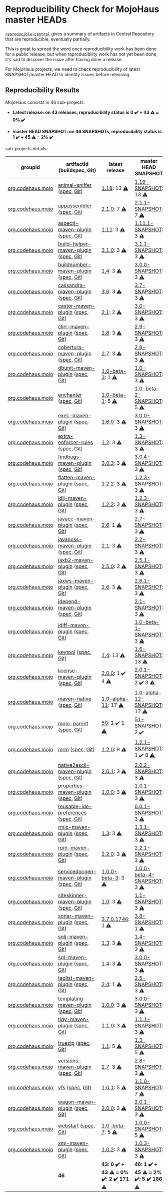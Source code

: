 Reproducibility Check for MojoHaus master HEADs
===================================================

[```reproducible-central```](https://github.com/jvm-repo-rebuild/reproducible-central) gives a summary of artifacts in Central Repository that are reproducible, eventually partially.

This is great to spread the word once reproducibility work has been done for a public release, but
when reproducibility work has not yet been done, it's sad to discover the issue after having done
a release.

For MojoHaus projects, we need to check reproducibility of latest SNAPSHOT/master HEAD to identify issues before releasing.

## Reproducibility Results

<!-- BEGIN GENERATED CONTENT -->
MojoHaus consists in 46 sub-projects:

- **Latest release: on 43 releases, reproducibility status is 0 :heavy_check_mark: + 43 :warning:
   = 0% :heavy_check_mark:**

- **master HEAD SNAPSHOT: on 46 SNAPSHOTs, reproducibility status is 1 :heavy_check_mark: + 45 :warning:
   = 2% :heavy_check_mark:**

sub-projects details:
   
| groupId | artifactId (buildspec, Git)  | latest release | master HEAD SNAPSHOT |
| ------- | ------------------------------ | ----------------- | ----------------- |
| [org.codehaus.mojo](https://repo.maven.apache.org/maven2/org/codehaus/mojo) | [animal-sniffer](https://repo.maven.apache.org/maven2/org/codehaus/mojo/animal-sniffer) ([spec](https://github.com/mojohaus/reproducible-mojohaus/tree/master/mojo/animal-sniffer.buildspec), [Git](https://github.com/mojohaus/animal-sniffer.git)) | [1.18](https://github.com/mojohaus/reproducible-mojohaus/tree/master/mojo/animal-sniffer-ant-tasks-1.18.buildinfo):  13 [:warning:](https://github.com/mojohaus/reproducible-mojohaus/tree/master/mojo/animal-sniffer-ant-tasks-1.18.buildinfo.compare) | [1.19-SNAPSHOT](https://github.com/mojohaus/reproducible-mojohaus/tree/master/mojo/animal-sniffer-ant-tasks-1.19-SNAPSHOT.buildinfo):  13 [:warning:](https://github.com/mojohaus/reproducible-mojohaus/tree/master/mojo/animal-sniffer-ant-tasks-1.19-SNAPSHOT.buildinfo.compare) |
| [org.codehaus.mojo](https://repo.maven.apache.org/maven2/org/codehaus/mojo) | [appassembler](https://repo.maven.apache.org/maven2/org/codehaus/mojo/appassembler) ([spec](https://github.com/mojohaus/reproducible-mojohaus/tree/master/mojo/appassembler.buildspec), [Git](https://github.com/mojohaus/appassembler.git)) | [2.1.0](https://github.com/mojohaus/reproducible-mojohaus/tree/master/mojo/appassembler-maven-plugin-2.1.0.buildinfo):  7 [:warning:](https://github.com/mojohaus/reproducible-mojohaus/tree/master/mojo/appassembler-maven-plugin-2.1.0.buildinfo.compare) | [2.1.1-SNAPSHOT](https://github.com/mojohaus/reproducible-mojohaus/tree/master/mojo/appassembler-maven-plugin-2.1.1-SNAPSHOT.buildinfo):  7 [:warning:](https://github.com/mojohaus/reproducible-mojohaus/tree/master/mojo/appassembler-maven-plugin-2.1.1-SNAPSHOT.buildinfo.compare) |
| [org.codehaus.mojo](https://repo.maven.apache.org/maven2/org/codehaus/mojo) | [aspectj-maven-plugin](https://repo.maven.apache.org/maven2/org/codehaus/mojo/aspectj-maven-plugin) ([spec](https://github.com/mojohaus/reproducible-mojohaus/tree/master/mojo/aspectj-maven-plugin.buildspec), [Git](https://github.com/mojohaus/aspectj-maven-plugin.git)) | [1.11](https://github.com/mojohaus/reproducible-mojohaus/tree/master/mojo/aspectj-maven-plugin-1.11.buildinfo):  3 [:warning:](https://github.com/mojohaus/reproducible-mojohaus/tree/master/mojo/aspectj-maven-plugin-1.11.buildinfo.compare) | [1.11.1-SNAPSHOT](https://github.com/mojohaus/reproducible-mojohaus/tree/master/mojo/aspectj-maven-plugin-1.11.1-SNAPSHOT.buildinfo):  3 [:warning:](https://github.com/mojohaus/reproducible-mojohaus/tree/master/mojo/aspectj-maven-plugin-1.11.1-SNAPSHOT.buildinfo.compare) |
| [org.codehaus.mojo](https://repo.maven.apache.org/maven2/org/codehaus/mojo) | [build-helper-maven-plugin](https://repo.maven.apache.org/maven2/org/codehaus/mojo/build-helper-maven-plugin) ([spec](https://github.com/mojohaus/reproducible-mojohaus/tree/master/mojo/build-helper-maven-plugin.buildspec), [Git](https://github.com/mojohaus/build-helper-maven-plugin.git)) | [3.1.0](https://github.com/mojohaus/reproducible-mojohaus/tree/master/mojo/build-helper-maven-plugin-3.1.0.buildinfo):  3 [:warning:](https://github.com/mojohaus/reproducible-mojohaus/tree/master/mojo/build-helper-maven-plugin-3.1.0.buildinfo.compare) | [3.1.1-SNAPSHOT](https://github.com/mojohaus/reproducible-mojohaus/tree/master/mojo/build-helper-maven-plugin-3.1.1-SNAPSHOT.buildinfo):  3 [:warning:](https://github.com/mojohaus/reproducible-mojohaus/tree/master/mojo/build-helper-maven-plugin-3.1.1-SNAPSHOT.buildinfo.compare) |
| [org.codehaus.mojo](https://repo.maven.apache.org/maven2/org/codehaus/mojo) | [buildnumber-maven-plugin](https://repo.maven.apache.org/maven2/org/codehaus/mojo/buildnumber-maven-plugin) ([spec](https://github.com/mojohaus/reproducible-mojohaus/tree/master/mojo/buildnumber-maven-plugin.buildspec), [Git](https://github.com/mojohaus/buildnumber-maven-plugin.git)) | [1.4](https://github.com/mojohaus/reproducible-mojohaus/tree/master/mojo/buildnumber-maven-plugin-1.4.buildinfo):  3 [:warning:](https://github.com/mojohaus/reproducible-mojohaus/tree/master/mojo/buildnumber-maven-plugin-1.4.buildinfo.compare) | [3.0.0-SNAPSHOT](https://github.com/mojohaus/reproducible-mojohaus/tree/master/mojo/buildnumber-maven-plugin-3.0.0-SNAPSHOT.buildinfo):  3 [:warning:](https://github.com/mojohaus/reproducible-mojohaus/tree/master/mojo/buildnumber-maven-plugin-3.0.0-SNAPSHOT.buildinfo.compare) |
| [org.codehaus.mojo](https://repo.maven.apache.org/maven2/org/codehaus/mojo) | [cassandra-maven-plugin](https://repo.maven.apache.org/maven2/org/codehaus/mojo/cassandra-maven-plugin) ([spec](https://github.com/mojohaus/reproducible-mojohaus/tree/master/mojo/cassandra-maven-plugin.buildspec), [Git](https://github.com/mojohaus/cassandra-maven-plugin.git)) | [3.6](https://github.com/mojohaus/reproducible-mojohaus/tree/master/mojo/cassandra-maven-plugin-3.6.buildinfo):  3 [:warning:](https://github.com/mojohaus/reproducible-mojohaus/tree/master/mojo/cassandra-maven-plugin-3.6.buildinfo.compare) | [3.7-SNAPSHOT](https://github.com/mojohaus/reproducible-mojohaus/tree/master/mojo/cassandra-maven-plugin-3.7-SNAPSHOT.buildinfo):  3 [:warning:](https://github.com/mojohaus/reproducible-mojohaus/tree/master/mojo/cassandra-maven-plugin-3.7-SNAPSHOT.buildinfo.compare) |
| [org.codehaus.mojo](https://repo.maven.apache.org/maven2/org/codehaus/mojo) | [castor-maven-plugin](https://repo.maven.apache.org/maven2/org/codehaus/mojo/castor-maven-plugin) ([spec](https://github.com/mojohaus/reproducible-mojohaus/tree/master/mojo/castor-maven-plugin.buildspec), [Git](https://github.com/mojohaus/castor-maven-plugin.git)) | [2.1](https://github.com/mojohaus/reproducible-mojohaus/tree/master/mojo/castor-maven-plugin-2.1.buildinfo):  2 [:warning:](https://github.com/mojohaus/reproducible-mojohaus/tree/master/mojo/castor-maven-plugin-2.1.buildinfo.compare) | [3.0-SNAPSHOT](https://github.com/mojohaus/reproducible-mojohaus/tree/master/mojo/castor-maven-plugin-3.0-SNAPSHOT.buildinfo):  3 [:warning:](https://github.com/mojohaus/reproducible-mojohaus/tree/master/mojo/castor-maven-plugin-3.0-SNAPSHOT.buildinfo.compare) |
| [org.codehaus.mojo](https://repo.maven.apache.org/maven2/org/codehaus/mojo) | [clirr-maven-plugin](https://repo.maven.apache.org/maven2/org/codehaus/mojo/clirr-maven-plugin) ([spec](https://github.com/mojohaus/reproducible-mojohaus/tree/master/mojo/clirr-maven-plugin.buildspec), [Git](https://github.com/mojohaus/clirr-maven-plugin.git)) | [2.8](https://github.com/mojohaus/reproducible-mojohaus/tree/master/mojo/clirr-maven-plugin-2.8.buildinfo):  3 [:warning:](https://github.com/mojohaus/reproducible-mojohaus/tree/master/mojo/clirr-maven-plugin-2.8.buildinfo.compare) | [2.9-SNAPSHOT](https://github.com/mojohaus/reproducible-mojohaus/tree/master/mojo/clirr-maven-plugin-2.9-SNAPSHOT.buildinfo):  3 [:warning:](https://github.com/mojohaus/reproducible-mojohaus/tree/master/mojo/clirr-maven-plugin-2.9-SNAPSHOT.buildinfo.compare) |
| [org.codehaus.mojo](https://repo.maven.apache.org/maven2/org/codehaus/mojo) | [cobertura-maven-plugin](https://repo.maven.apache.org/maven2/org/codehaus/mojo/cobertura-maven-plugin) ([spec](https://github.com/mojohaus/reproducible-mojohaus/tree/master/mojo/cobertura-maven-plugin.buildspec), [Git](https://github.com/mojohaus/cobertura-maven-plugin.git)) | [2.7](https://github.com/mojohaus/reproducible-mojohaus/tree/master/mojo/cobertura-maven-plugin-2.7.buildinfo):  3 [:warning:](https://github.com/mojohaus/reproducible-mojohaus/tree/master/mojo/cobertura-maven-plugin-2.7.buildinfo.compare) | [2.8-SNAPSHOT](https://github.com/mojohaus/reproducible-mojohaus/tree/master/mojo/cobertura-maven-plugin-2.8-SNAPSHOT.buildinfo):  3 [:warning:](https://github.com/mojohaus/reproducible-mojohaus/tree/master/mojo/cobertura-maven-plugin-2.8-SNAPSHOT.buildinfo.compare) |
| [org.codehaus.mojo](https://repo.maven.apache.org/maven2/org/codehaus/mojo) | [dbunit-maven-plugin](https://repo.maven.apache.org/maven2/org/codehaus/mojo/dbunit-maven-plugin) ([spec](https://github.com/mojohaus/reproducible-mojohaus/tree/master/mojo/dbunit-maven-plugin.buildspec), [Git](https://github.com/mojohaus/dbunit-maven-plugin.git)) | [1.0-beta-3](https://github.com/mojohaus/reproducible-mojohaus/tree/master/mojo/dbunit-maven-plugin-1.0-beta-3.buildinfo):  1 [:warning:](https://github.com/mojohaus/reproducible-mojohaus/tree/master/mojo/dbunit-maven-plugin-1.0-beta-3.buildinfo.compare) | [1.0-SNAPSHOT](https://github.com/mojohaus/reproducible-mojohaus/tree/master/mojo/dbunit-maven-plugin-1.0-SNAPSHOT.buildinfo):  3 [:warning:](https://github.com/mojohaus/reproducible-mojohaus/tree/master/mojo/dbunit-maven-plugin-1.0-SNAPSHOT.buildinfo.compare) |
| [org.codehaus.mojo](https://repo.maven.apache.org/maven2/org/codehaus/mojo) | [enchanter](https://repo.maven.apache.org/maven2/org/codehaus/mojo/enchanter) ([spec](https://github.com/mojohaus/reproducible-mojohaus/tree/master/mojo/enchanter.buildspec), [Git](https://github.com/mojohaus/enchanter.git)) | [1.0-beta-1](https://github.com/mojohaus/reproducible-mojohaus/tree/master/mojo/enchanter-maven-plugin-1.0-beta-1.buildinfo):  5 [:warning:](https://github.com/mojohaus/reproducible-mojohaus/tree/master/mojo/enchanter-maven-plugin-1.0-beta-1.buildinfo.compare) | [1.0-beta-2-SNAPSHOT](https://github.com/mojohaus/reproducible-mojohaus/tree/master/mojo/enchanter-maven-plugin-1.0-beta-2-SNAPSHOT.buildinfo):  5 [:warning:](https://github.com/mojohaus/reproducible-mojohaus/tree/master/mojo/enchanter-maven-plugin-1.0-beta-2-SNAPSHOT.buildinfo.compare) |
| [org.codehaus.mojo](https://repo.maven.apache.org/maven2/org/codehaus/mojo) | [exec-maven-plugin](https://repo.maven.apache.org/maven2/org/codehaus/mojo/exec-maven-plugin) ([spec](https://github.com/mojohaus/reproducible-mojohaus/tree/master/mojo/exec-maven-plugin.buildspec), [Git](https://github.com/mojohaus/exec-maven-plugin.git)) | [1.6.0](https://github.com/mojohaus/reproducible-mojohaus/tree/master/mojo/exec-maven-plugin-1.6.0.buildinfo):  3 [:warning:](https://github.com/mojohaus/reproducible-mojohaus/tree/master/mojo/exec-maven-plugin-1.6.0.buildinfo.compare) | [3.0.0-SNAPSHOT](https://github.com/mojohaus/reproducible-mojohaus/tree/master/mojo/exec-maven-plugin-3.0.0-SNAPSHOT.buildinfo):  3 [:warning:](https://github.com/mojohaus/reproducible-mojohaus/tree/master/mojo/exec-maven-plugin-3.0.0-SNAPSHOT.buildinfo.compare) |
| [org.codehaus.mojo](https://repo.maven.apache.org/maven2/org/codehaus/mojo) | [extra-enforcer-rules](https://repo.maven.apache.org/maven2/org/codehaus/mojo/extra-enforcer-rules) ([spec](https://github.com/mojohaus/reproducible-mojohaus/tree/master/mojo/extra-enforcer-rules.buildspec), [Git](https://github.com/mojohaus/extra-enforcer-rules.git)) | [1.2](https://github.com/mojohaus/reproducible-mojohaus/tree/master/mojo/extra-enforcer-rules-1.2.buildinfo):  3 [:warning:](https://github.com/mojohaus/reproducible-mojohaus/tree/master/mojo/extra-enforcer-rules-1.2.buildinfo.compare) | [1.3-SNAPSHOT](https://github.com/mojohaus/reproducible-mojohaus/tree/master/mojo/extra-enforcer-rules-1.3-SNAPSHOT.buildinfo):  3 [:warning:](https://github.com/mojohaus/reproducible-mojohaus/tree/master/mojo/extra-enforcer-rules-1.3-SNAPSHOT.buildinfo.compare) |
| [org.codehaus.mojo](https://repo.maven.apache.org/maven2/org/codehaus/mojo) | [findbugs-maven-plugin](https://repo.maven.apache.org/maven2/org/codehaus/mojo/findbugs-maven-plugin) ([spec](https://github.com/mojohaus/reproducible-mojohaus/tree/master/mojo/findbugs-maven-plugin.buildspec), [Git](https://github.com/mojohaus/findbugs-maven-plugin.git)) | [3.0.3](https://github.com/mojohaus/reproducible-mojohaus/tree/master/mojo/findbugs-maven-plugin-3.0.3.buildinfo):  3 [:warning:](https://github.com/mojohaus/reproducible-mojohaus/tree/master/mojo/findbugs-maven-plugin-3.0.3.buildinfo.compare) | [3.0.4-SNAPSHOT](https://github.com/mojohaus/reproducible-mojohaus/tree/master/mojo/findbugs-maven-plugin-3.0.4-SNAPSHOT.buildinfo):  3 [:warning:](https://github.com/mojohaus/reproducible-mojohaus/tree/master/mojo/findbugs-maven-plugin-3.0.4-SNAPSHOT.buildinfo.compare) |
| [org.codehaus.mojo](https://repo.maven.apache.org/maven2/org/codehaus/mojo) | [flatten-maven-plugin](https://repo.maven.apache.org/maven2/org/codehaus/mojo/flatten-maven-plugin) ([spec](https://github.com/mojohaus/reproducible-mojohaus/tree/master/mojo/flatten-maven-plugin.buildspec), [Git](https://github.com/mojohaus/flatten-maven-plugin.git)) | [1.2.2](https://github.com/mojohaus/reproducible-mojohaus/tree/master/mojo/flatten-maven-plugin-1.2.2.buildinfo):  3 [:warning:](https://github.com/mojohaus/reproducible-mojohaus/tree/master/mojo/flatten-maven-plugin-1.2.2.buildinfo.compare) | [1.2.3-SNAPSHOT](https://github.com/mojohaus/reproducible-mojohaus/tree/master/mojo/flatten-maven-plugin-1.2.3-SNAPSHOT.buildinfo):  3 [:warning:](https://github.com/mojohaus/reproducible-mojohaus/tree/master/mojo/flatten-maven-plugin-1.2.3-SNAPSHOT.buildinfo.compare) |
| [org.codehaus.mojo](https://repo.maven.apache.org/maven2/org/codehaus/mojo) | [idlj-maven-plugin](https://repo.maven.apache.org/maven2/org/codehaus/mojo/idlj-maven-plugin) ([spec](https://github.com/mojohaus/reproducible-mojohaus/tree/master/mojo/idlj-maven-plugin.buildspec), [Git](https://github.com/mojohaus/idlj-maven-plugin.git)) | [1.2.2](https://github.com/mojohaus/reproducible-mojohaus/tree/master/mojo/idlj-maven-plugin-1.2.2.buildinfo):  3 [:warning:](https://github.com/mojohaus/reproducible-mojohaus/tree/master/mojo/idlj-maven-plugin-1.2.2.buildinfo.compare) | [1.2.3-SNAPSHOT](https://github.com/mojohaus/reproducible-mojohaus/tree/master/mojo/idlj-maven-plugin-1.2.3-SNAPSHOT.buildinfo):  3 [:warning:](https://github.com/mojohaus/reproducible-mojohaus/tree/master/mojo/idlj-maven-plugin-1.2.3-SNAPSHOT.buildinfo.compare) |
| [org.codehaus.mojo](https://repo.maven.apache.org/maven2/org/codehaus/mojo) | [javacc-maven-plugin](https://repo.maven.apache.org/maven2/org/codehaus/mojo/javacc-maven-plugin) ([spec](https://github.com/mojohaus/reproducible-mojohaus/tree/master/mojo/javacc-maven-plugin.buildspec), [Git](https://github.com/mojohaus/javacc-maven-plugin.git)) | [2.6](https://github.com/mojohaus/reproducible-mojohaus/tree/master/mojo/javacc-maven-plugin-2.6.buildinfo):  1 [:warning:](https://github.com/mojohaus/reproducible-mojohaus/tree/master/mojo/javacc-maven-plugin-2.6.buildinfo.compare) | [2.7-SNAPSHOT](https://github.com/mojohaus/reproducible-mojohaus/tree/master/mojo/javacc-maven-plugin-2.7-SNAPSHOT.buildinfo):  3 [:warning:](https://github.com/mojohaus/reproducible-mojohaus/tree/master/mojo/javacc-maven-plugin-2.7-SNAPSHOT.buildinfo.compare) |
| [org.codehaus.mojo](https://repo.maven.apache.org/maven2/org/codehaus/mojo) | [javancss-maven-plugin](https://repo.maven.apache.org/maven2/org/codehaus/mojo/javancss-maven-plugin) ([spec](https://github.com/mojohaus/reproducible-mojohaus/tree/master/mojo/javancss-maven-plugin.buildspec), [Git](https://github.com/mojohaus/javancss-maven-plugin.git)) | [2.1](https://github.com/mojohaus/reproducible-mojohaus/tree/master/mojo/javancss-maven-plugin-2.1.buildinfo):  3 [:warning:](https://github.com/mojohaus/reproducible-mojohaus/tree/master/mojo/javancss-maven-plugin-2.1.buildinfo.compare) | [2.2-SNAPSHOT](https://github.com/mojohaus/reproducible-mojohaus/tree/master/mojo/javancss-maven-plugin-2.2-SNAPSHOT.buildinfo):  3 [:warning:](https://github.com/mojohaus/reproducible-mojohaus/tree/master/mojo/javancss-maven-plugin-2.2-SNAPSHOT.buildinfo.compare) |
| [org.codehaus.mojo](https://repo.maven.apache.org/maven2/org/codehaus/mojo) | [jaxb2-maven-plugin](https://repo.maven.apache.org/maven2/org/codehaus/mojo/jaxb2-maven-plugin) ([spec](https://github.com/mojohaus/reproducible-mojohaus/tree/master/mojo/jaxb2-maven-plugin.buildspec), [Git](https://github.com/mojohaus/jaxb2-maven-plugin.git)) | [2.5.0](https://github.com/mojohaus/reproducible-mojohaus/tree/master/mojo/jaxb2-maven-plugin-2.5.0.buildinfo):  3 [:warning:](https://github.com/mojohaus/reproducible-mojohaus/tree/master/mojo/jaxb2-maven-plugin-2.5.0.buildinfo.compare) | [2.5.1-SNAPSHOT](https://github.com/mojohaus/reproducible-mojohaus/tree/master/mojo/jaxb2-maven-plugin-2.5.1-SNAPSHOT.buildinfo):  3 [:warning:](https://github.com/mojohaus/reproducible-mojohaus/tree/master/mojo/jaxb2-maven-plugin-2.5.1-SNAPSHOT.buildinfo.compare) |
| [org.codehaus.mojo](https://repo.maven.apache.org/maven2/org/codehaus/mojo) | [jaxws-maven-plugin](https://repo.maven.apache.org/maven2/org/codehaus/mojo/jaxws-maven-plugin) ([spec](https://github.com/mojohaus/reproducible-mojohaus/tree/master/mojo/jaxws-maven-plugin.buildspec), [Git](https://github.com/mojohaus/jaxws-maven-plugin.git)) | [2.6](https://github.com/mojohaus/reproducible-mojohaus/tree/master/mojo/jaxws-maven-plugin-2.6.buildinfo):  3 [:warning:](https://github.com/mojohaus/reproducible-mojohaus/tree/master/mojo/jaxws-maven-plugin-2.6.buildinfo.compare) | [2.6.1-SNAPSHOT](https://github.com/mojohaus/reproducible-mojohaus/tree/master/mojo/jaxws-maven-plugin-2.6.1-SNAPSHOT.buildinfo):  3 [:warning:](https://github.com/mojohaus/reproducible-mojohaus/tree/master/mojo/jaxws-maven-plugin-2.6.1-SNAPSHOT.buildinfo.compare) |
| [org.codehaus.mojo](https://repo.maven.apache.org/maven2/org/codehaus/mojo) | [jdepend-maven-plugin](https://repo.maven.apache.org/maven2/org/codehaus/mojo/jdepend-maven-plugin) ([spec](https://github.com/mojohaus/reproducible-mojohaus/tree/master/mojo/jdepend-maven-plugin.buildspec), [Git](https://github.com/mojohaus/jdepend-maven-plugin.git)) | | [2.1-SNAPSHOT](https://github.com/mojohaus/reproducible-mojohaus/tree/master/mojo/jdepend-maven-plugin-2.1-SNAPSHOT.buildinfo):  3 [:warning:](https://github.com/mojohaus/reproducible-mojohaus/tree/master/mojo/jdepend-maven-plugin-2.1-SNAPSHOT.buildinfo.compare) |
| [org.codehaus.mojo](https://repo.maven.apache.org/maven2/org/codehaus/mojo) | [jdiff-maven-plugin](https://repo.maven.apache.org/maven2/org/codehaus/mojo/jdiff-maven-plugin) ([spec](https://github.com/mojohaus/reproducible-mojohaus/tree/master/mojo/jdiff-maven-plugin.buildspec), [Git](https://github.com/mojohaus/jdiff-maven-plugin.git)) | | [1.0-beta-1-SNAPSHOT](https://github.com/mojohaus/reproducible-mojohaus/tree/master/mojo/jdiff-maven-plugin-1.0-beta-1-SNAPSHOT.buildinfo):  3 [:warning:](https://github.com/mojohaus/reproducible-mojohaus/tree/master/mojo/jdiff-maven-plugin-1.0-beta-1-SNAPSHOT.buildinfo.compare) |
| [org.codehaus.mojo](https://repo.maven.apache.org/maven2/org/codehaus/mojo) | [keytool](https://repo.maven.apache.org/maven2/org/codehaus/mojo/keytool) ([spec](https://github.com/mojohaus/reproducible-mojohaus/tree/master/mojo/keytool.buildspec), [Git](https://github.com/mojohaus/keytool.git)) | [1.4](https://github.com/mojohaus/reproducible-mojohaus/tree/master/mojo/keytool-maven-plugin-1.4.buildinfo):  13 [:warning:](https://github.com/mojohaus/reproducible-mojohaus/tree/master/mojo/keytool-maven-plugin-1.4.buildinfo.compare) | [1.6-SNAPSHOT](https://github.com/mojohaus/reproducible-mojohaus/tree/master/mojo/keytool-maven-plugin-1.6-SNAPSHOT.buildinfo):  13 [:warning:](https://github.com/mojohaus/reproducible-mojohaus/tree/master/mojo/keytool-maven-plugin-1.6-SNAPSHOT.buildinfo.compare) |
| [org.codehaus.mojo](https://repo.maven.apache.org/maven2/org/codehaus/mojo) | [license-maven-plugin](https://repo.maven.apache.org/maven2/org/codehaus/mojo/license-maven-plugin) ([spec](https://github.com/mojohaus/reproducible-mojohaus/tree/master/mojo/license-maven-plugin.buildspec), [Git](https://github.com/mojohaus/license-maven-plugin.git)) | [2.0.0](https://github.com/mojohaus/reproducible-mojohaus/tree/master/mojo/license-maven-plugin-2.0.0.buildinfo): 1 :heavy_check_mark:  4 [:warning:](https://github.com/mojohaus/reproducible-mojohaus/tree/master/mojo/license-maven-plugin-2.0.0.buildinfo.compare) | [2.0.1-SNAPSHOT](https://github.com/mojohaus/reproducible-mojohaus/tree/master/mojo/license-maven-plugin-2.0.1-SNAPSHOT.buildinfo): 2 :heavy_check_mark:  3 [:warning:](https://github.com/mojohaus/reproducible-mojohaus/tree/master/mojo/license-maven-plugin-2.0.1-SNAPSHOT.buildinfo.compare) |
| [org.codehaus.mojo](https://repo.maven.apache.org/maven2/org/codehaus/mojo) | [maven-native](https://repo.maven.apache.org/maven2/org/codehaus/mojo/maven-native) ([spec](https://github.com/mojohaus/reproducible-mojohaus/tree/master/mojo/maven-native.buildspec), [Git](https://github.com/mojohaus/maven-native.git)) | [1.0-alpha-11](https://github.com/mojohaus/reproducible-mojohaus/tree/master/mojo/native-maven-plugin-1.0-alpha-11.buildinfo):  17 [:warning:](https://github.com/mojohaus/reproducible-mojohaus/tree/master/mojo/native-maven-plugin-1.0-alpha-11.buildinfo.compare) | [1.0-alpha-12-SNAPSHOT](https://github.com/mojohaus/reproducible-mojohaus/tree/master/mojo/native-maven-plugin-1.0-alpha-12-SNAPSHOT.buildinfo):  17 [:warning:](https://github.com/mojohaus/reproducible-mojohaus/tree/master/mojo/native-maven-plugin-1.0-alpha-12-SNAPSHOT.buildinfo.compare) |
| [org.codehaus.mojo](https://repo.maven.apache.org/maven2/org/codehaus/mojo) | [mojo-parent](https://repo.maven.apache.org/maven2/org/codehaus/mojo/mojo-parent) ([spec](https://github.com/mojohaus/reproducible-mojohaus/tree/master/mojo/mojo-parent.buildspec), [Git](https://github.com/mojohaus/mojo-parent.git)) | [50](https://github.com/mojohaus/reproducible-mojohaus/tree/master/mojo/mojo-parent-50.buildinfo): 1 :heavy_check_mark:  1 [:warning:](https://github.com/mojohaus/reproducible-mojohaus/tree/master/mojo/mojo-parent-50.buildinfo.compare) | [51-SNAPSHOT](https://github.com/mojohaus/reproducible-mojohaus/tree/master/mojo/mojo-parent-51-SNAPSHOT.buildinfo): 2 :heavy_check_mark: |
| [org.codehaus.mojo](https://repo.maven.apache.org/maven2/org/codehaus/mojo) | [mrm](https://repo.maven.apache.org/maven2/org/codehaus/mojo/mrm) ([spec](https://github.com/mojohaus/reproducible-mojohaus/tree/master/mojo/mrm.buildspec), [Git](https://github.com/mojohaus/mrm.git)) | [1.2.0](https://github.com/mojohaus/reproducible-mojohaus/tree/master/mojo/mrm-maven-plugin-1.2.0.buildinfo):  9 [:warning:](https://github.com/mojohaus/reproducible-mojohaus/tree/master/mojo/mrm-maven-plugin-1.2.0.buildinfo.compare) | [1.2.1-SNAPSHOT](https://github.com/mojohaus/reproducible-mojohaus/tree/master/mojo/mrm-maven-plugin-1.2.1-SNAPSHOT.buildinfo): 1 :heavy_check_mark:  8 [:warning:](https://github.com/mojohaus/reproducible-mojohaus/tree/master/mojo/mrm-maven-plugin-1.2.1-SNAPSHOT.buildinfo.compare) |
| [org.codehaus.mojo](https://repo.maven.apache.org/maven2/org/codehaus/mojo) | [native2ascii-maven-plugin](https://repo.maven.apache.org/maven2/org/codehaus/mojo/native2ascii-maven-plugin) ([spec](https://github.com/mojohaus/reproducible-mojohaus/tree/master/mojo/native2ascii-maven-plugin.buildspec), [Git](https://github.com/mojohaus/native2ascii-maven-plugin.git)) | [2.0.1](https://github.com/mojohaus/reproducible-mojohaus/tree/master/mojo/native2ascii-maven-plugin-2.0.1.buildinfo):  3 [:warning:](https://github.com/mojohaus/reproducible-mojohaus/tree/master/mojo/native2ascii-maven-plugin-2.0.1.buildinfo.compare) | [2.0.2-SNAPSHOT](https://github.com/mojohaus/reproducible-mojohaus/tree/master/mojo/native2ascii-maven-plugin-2.0.2-SNAPSHOT.buildinfo):  3 [:warning:](https://github.com/mojohaus/reproducible-mojohaus/tree/master/mojo/native2ascii-maven-plugin-2.0.2-SNAPSHOT.buildinfo.compare) |
| [org.codehaus.mojo](https://repo.maven.apache.org/maven2/org/codehaus/mojo) | [properties-maven-plugin](https://repo.maven.apache.org/maven2/org/codehaus/mojo/properties-maven-plugin) ([spec](https://github.com/mojohaus/reproducible-mojohaus/tree/master/mojo/properties-maven-plugin.buildspec), [Git](https://github.com/mojohaus/properties-maven-plugin.git)) | [1.0.0](https://github.com/mojohaus/reproducible-mojohaus/tree/master/mojo/properties-maven-plugin-1.0.0.buildinfo):  3 [:warning:](https://github.com/mojohaus/reproducible-mojohaus/tree/master/mojo/properties-maven-plugin-1.0.0.buildinfo.compare) | [1.0.1-SNAPSHOT](https://github.com/mojohaus/reproducible-mojohaus/tree/master/mojo/properties-maven-plugin-1.0.1-SNAPSHOT.buildinfo):  3 [:warning:](https://github.com/mojohaus/reproducible-mojohaus/tree/master/mojo/properties-maven-plugin-1.0.1-SNAPSHOT.buildinfo.compare) |
| [org.codehaus.mojo](https://repo.maven.apache.org/maven2/org/codehaus/mojo) | [reusable-ide-preferences](https://repo.maven.apache.org/maven2/org/codehaus/mojo/reusable-ide-preferences) ([spec](https://github.com/mojohaus/reproducible-mojohaus/tree/master/mojo/reusable-ide-preferences.buildspec), [Git](https://github.com/mojohaus/reusable-ide-preferences.git)) | | [0.0.1-SNAPSHOT](https://github.com/mojohaus/reproducible-mojohaus/tree/master/mojo/reusable-ide-preferences-0.0.1-SNAPSHOT.buildinfo):  3 [:warning:](https://github.com/mojohaus/reproducible-mojohaus/tree/master/mojo/reusable-ide-preferences-0.0.1-SNAPSHOT.buildinfo.compare) |
| [org.codehaus.mojo](https://repo.maven.apache.org/maven2/org/codehaus/mojo) | [rmic-maven-plugin](https://repo.maven.apache.org/maven2/org/codehaus/mojo/rmic-maven-plugin) ([spec](https://github.com/mojohaus/reproducible-mojohaus/tree/master/mojo/rmic-maven-plugin.buildspec), [Git](https://github.com/mojohaus/rmic-maven-plugin.git)) | [1.3](https://github.com/mojohaus/reproducible-mojohaus/tree/master/mojo/rmic-maven-plugin-1.3.buildinfo):  3 [:warning:](https://github.com/mojohaus/reproducible-mojohaus/tree/master/mojo/rmic-maven-plugin-1.3.buildinfo.compare) | [1.3.1-SNAPSHOT](https://github.com/mojohaus/reproducible-mojohaus/tree/master/mojo/rmic-maven-plugin-1.3.1-SNAPSHOT.buildinfo):  3 [:warning:](https://github.com/mojohaus/reproducible-mojohaus/tree/master/mojo/rmic-maven-plugin-1.3.1-SNAPSHOT.buildinfo.compare) |
| [org.codehaus.mojo](https://repo.maven.apache.org/maven2/org/codehaus/mojo) | [rpm-maven-plugin](https://repo.maven.apache.org/maven2/org/codehaus/mojo/rpm-maven-plugin) ([spec](https://github.com/mojohaus/reproducible-mojohaus/tree/master/mojo/rpm-maven-plugin.buildspec), [Git](https://github.com/mojohaus/rpm-maven-plugin.git)) | [2.2.0](https://github.com/mojohaus/reproducible-mojohaus/tree/master/mojo/rpm-maven-plugin-2.2.0.buildinfo):  3 [:warning:](https://github.com/mojohaus/reproducible-mojohaus/tree/master/mojo/rpm-maven-plugin-2.2.0.buildinfo.compare) | [2.2.1-SNAPSHOT](https://github.com/mojohaus/reproducible-mojohaus/tree/master/mojo/rpm-maven-plugin-2.2.1-SNAPSHOT.buildinfo):  3 [:warning:](https://github.com/mojohaus/reproducible-mojohaus/tree/master/mojo/rpm-maven-plugin-2.2.1-SNAPSHOT.buildinfo.compare) |
| [org.codehaus.mojo](https://repo.maven.apache.org/maven2/org/codehaus/mojo) | [servicedocgen-maven-plugin](https://repo.maven.apache.org/maven2/org/codehaus/mojo/servicedocgen-maven-plugin) ([spec](https://github.com/mojohaus/reproducible-mojohaus/tree/master/mojo/servicedocgen-maven-plugin.buildspec), [Git](https://github.com/mojohaus/servicedocgen-maven-plugin.git)) | [1.0.0-beta-3](https://github.com/mojohaus/reproducible-mojohaus/tree/master/mojo/servicedocgen-maven-plugin-1.0.0-beta-3.buildinfo):  3 [:warning:](https://github.com/mojohaus/reproducible-mojohaus/tree/master/mojo/servicedocgen-maven-plugin-1.0.0-beta-3.buildinfo.compare) | [1.0.0-beta-4-SNAPSHOT](https://github.com/mojohaus/reproducible-mojohaus/tree/master/mojo/servicedocgen-maven-plugin-1.0.0-beta-4-SNAPSHOT.buildinfo):  3 [:warning:](https://github.com/mojohaus/reproducible-mojohaus/tree/master/mojo/servicedocgen-maven-plugin-1.0.0-beta-4-SNAPSHOT.buildinfo.compare) |
| [org.codehaus.mojo](https://repo.maven.apache.org/maven2/org/codehaus/mojo) | [siteskinner-maven-plugin](https://repo.maven.apache.org/maven2/org/codehaus/mojo/siteskinner-maven-plugin) ([spec](https://github.com/mojohaus/reproducible-mojohaus/tree/master/mojo/siteskinner-maven-plugin.buildspec), [Git](https://github.com/mojohaus/siteskinner-maven-plugin.git)) | [1.0](https://github.com/mojohaus/reproducible-mojohaus/tree/master/mojo/siteskinner-maven-plugin-1.0.buildinfo):  3 [:warning:](https://github.com/mojohaus/reproducible-mojohaus/tree/master/mojo/siteskinner-maven-plugin-1.0.buildinfo.compare) | [1.1-SNAPSHOT](https://github.com/mojohaus/reproducible-mojohaus/tree/master/mojo/siteskinner-maven-plugin-1.1-SNAPSHOT.buildinfo):  3 [:warning:](https://github.com/mojohaus/reproducible-mojohaus/tree/master/mojo/siteskinner-maven-plugin-1.1-SNAPSHOT.buildinfo.compare) |
| [org.codehaus.mojo](https://repo.maven.apache.org/maven2/org/codehaus/mojo) | [sonar-maven-plugin](https://repo.maven.apache.org/maven2/org/codehaus/mojo/sonar-maven-plugin) ([spec](https://github.com/mojohaus/reproducible-mojohaus/tree/master/mojo/sonar-maven-plugin.buildspec), [Git](https://github.com/mojohaus/sonar-maven-plugin.git)) | [3.7.0.1746](https://github.com/mojohaus/reproducible-mojohaus/tree/master/mojo/sonar-maven-plugin-3.7.0.1746.buildinfo):  1 [:warning:](https://github.com/mojohaus/reproducible-mojohaus/tree/master/mojo/sonar-maven-plugin-3.7.0.1746.buildinfo.compare) | [3.8-SNAPSHOT](https://github.com/mojohaus/reproducible-mojohaus/tree/master/mojo/sonar-maven-plugin-3.8-SNAPSHOT.buildinfo):  1 [:warning:](https://github.com/mojohaus/reproducible-mojohaus/tree/master/mojo/sonar-maven-plugin-3.8-SNAPSHOT.buildinfo.compare) |
| [org.codehaus.mojo](https://repo.maven.apache.org/maven2/org/codehaus/mojo) | [sqlj-maven-plugin](https://repo.maven.apache.org/maven2/org/codehaus/mojo/sqlj-maven-plugin) ([spec](https://github.com/mojohaus/reproducible-mojohaus/tree/master/mojo/sqlj-maven-plugin.buildspec), [Git](https://github.com/mojohaus/sqlj-maven-plugin.git)) | [1.3](https://github.com/mojohaus/reproducible-mojohaus/tree/master/mojo/sqlj-maven-plugin-1.3.buildinfo):  3 [:warning:](https://github.com/mojohaus/reproducible-mojohaus/tree/master/mojo/sqlj-maven-plugin-1.3.buildinfo.compare) | [1.4-SNAPSHOT](https://github.com/mojohaus/reproducible-mojohaus/tree/master/mojo/sqlj-maven-plugin-1.4-SNAPSHOT.buildinfo):  3 [:warning:](https://github.com/mojohaus/reproducible-mojohaus/tree/master/mojo/sqlj-maven-plugin-1.4-SNAPSHOT.buildinfo.compare) |
| [org.codehaus.mojo](https://repo.maven.apache.org/maven2/org/codehaus/mojo) | [sql-maven-plugin](https://repo.maven.apache.org/maven2/org/codehaus/mojo/sql-maven-plugin) ([spec](https://github.com/mojohaus/reproducible-mojohaus/tree/master/mojo/sql-maven-plugin.buildspec), [Git](https://github.com/mojohaus/sql-maven-plugin.git)) | [1.4](https://github.com/mojohaus/reproducible-mojohaus/tree/master/mojo/sql-maven-plugin-1.4.buildinfo):  3 [:warning:](https://github.com/mojohaus/reproducible-mojohaus/tree/master/mojo/sql-maven-plugin-1.4.buildinfo.compare) | [3.0.0-SNAPSHOT](https://github.com/mojohaus/reproducible-mojohaus/tree/master/mojo/sql-maven-plugin-3.0.0-SNAPSHOT.buildinfo):  3 [:warning:](https://github.com/mojohaus/reproducible-mojohaus/tree/master/mojo/sql-maven-plugin-3.0.0-SNAPSHOT.buildinfo.compare) |
| [org.codehaus.mojo](https://repo.maven.apache.org/maven2/org/codehaus/mojo) | [taglist-maven-plugin](https://repo.maven.apache.org/maven2/org/codehaus/mojo/taglist-maven-plugin) ([spec](https://github.com/mojohaus/reproducible-mojohaus/tree/master/mojo/taglist-maven-plugin.buildspec), [Git](https://github.com/mojohaus/taglist-maven-plugin.git)) | [2.4](https://github.com/mojohaus/reproducible-mojohaus/tree/master/mojo/taglist-maven-plugin-2.4.buildinfo):  1 [:warning:](https://github.com/mojohaus/reproducible-mojohaus/tree/master/mojo/taglist-maven-plugin-2.4.buildinfo.compare) | [2.5-SNAPSHOT](https://github.com/mojohaus/reproducible-mojohaus/tree/master/mojo/taglist-maven-plugin-2.5-SNAPSHOT.buildinfo):  3 [:warning:](https://github.com/mojohaus/reproducible-mojohaus/tree/master/mojo/taglist-maven-plugin-2.5-SNAPSHOT.buildinfo.compare) |
| [org.codehaus.mojo](https://repo.maven.apache.org/maven2/org/codehaus/mojo) | [templating-maven-plugin](https://repo.maven.apache.org/maven2/org/codehaus/mojo/templating-maven-plugin) ([spec](https://github.com/mojohaus/reproducible-mojohaus/tree/master/mojo/templating-maven-plugin.buildspec), [Git](https://github.com/mojohaus/templating-maven-plugin.git)) | [1.0.0](https://github.com/mojohaus/reproducible-mojohaus/tree/master/mojo/templating-maven-plugin-1.0.0.buildinfo):  3 [:warning:](https://github.com/mojohaus/reproducible-mojohaus/tree/master/mojo/templating-maven-plugin-1.0.0.buildinfo.compare) | [3.0.0-SNAPSHOT](https://github.com/mojohaus/reproducible-mojohaus/tree/master/mojo/templating-maven-plugin-3.0.0-SNAPSHOT.buildinfo):  3 [:warning:](https://github.com/mojohaus/reproducible-mojohaus/tree/master/mojo/templating-maven-plugin-3.0.0-SNAPSHOT.buildinfo.compare) |
| [org.codehaus.mojo](https://repo.maven.apache.org/maven2/org/codehaus/mojo) | [tidy-maven-plugin](https://repo.maven.apache.org/maven2/org/codehaus/mojo/tidy-maven-plugin) ([spec](https://github.com/mojohaus/reproducible-mojohaus/tree/master/mojo/tidy-maven-plugin.buildspec), [Git](https://github.com/mojohaus/tidy-maven-plugin.git)) | [1.1.0](https://github.com/mojohaus/reproducible-mojohaus/tree/master/mojo/tidy-maven-plugin-1.1.0.buildinfo):  3 [:warning:](https://github.com/mojohaus/reproducible-mojohaus/tree/master/mojo/tidy-maven-plugin-1.1.0.buildinfo.compare) | [1.1.1-SNAPSHOT](https://github.com/mojohaus/reproducible-mojohaus/tree/master/mojo/tidy-maven-plugin-1.1.1-SNAPSHOT.buildinfo):  3 [:warning:](https://github.com/mojohaus/reproducible-mojohaus/tree/master/mojo/tidy-maven-plugin-1.1.1-SNAPSHOT.buildinfo.compare) |
| [org.codehaus.mojo](https://repo.maven.apache.org/maven2/org/codehaus/mojo) | [truezip](https://repo.maven.apache.org/maven2/org/codehaus/mojo/truezip) ([spec](https://github.com/mojohaus/reproducible-mojohaus/tree/master/mojo/truezip.buildspec), [Git](https://github.com/mojohaus/truezip.git)) | [1.1](https://github.com/mojohaus/reproducible-mojohaus/tree/master/mojo/truezip-maven-plugin-1.1.buildinfo):  5 [:warning:](https://github.com/mojohaus/reproducible-mojohaus/tree/master/mojo/truezip-maven-plugin-1.1.buildinfo.compare) | [1.3-SNAPSHOT](https://github.com/mojohaus/reproducible-mojohaus/tree/master/mojo/truezip-maven-plugin-1.3-SNAPSHOT.buildinfo):  5 [:warning:](https://github.com/mojohaus/reproducible-mojohaus/tree/master/mojo/truezip-maven-plugin-1.3-SNAPSHOT.buildinfo.compare) |
| [org.codehaus.mojo](https://repo.maven.apache.org/maven2/org/codehaus/mojo) | [versions-maven-plugin](https://repo.maven.apache.org/maven2/org/codehaus/mojo/versions-maven-plugin) ([spec](https://github.com/mojohaus/reproducible-mojohaus/tree/master/mojo/versions-maven-plugin.buildspec), [Git](https://github.com/mojohaus/versions-maven-plugin.git)) | [2.7](https://github.com/mojohaus/reproducible-mojohaus/tree/master/mojo/versions-maven-plugin-2.7.buildinfo):  3 [:warning:](https://github.com/mojohaus/reproducible-mojohaus/tree/master/mojo/versions-maven-plugin-2.7.buildinfo.compare) | [2.8-SNAPSHOT](https://github.com/mojohaus/reproducible-mojohaus/tree/master/mojo/versions-maven-plugin-2.8-SNAPSHOT.buildinfo):  3 [:warning:](https://github.com/mojohaus/reproducible-mojohaus/tree/master/mojo/versions-maven-plugin-2.8-SNAPSHOT.buildinfo.compare) |
| [org.codehaus.mojo](https://repo.maven.apache.org/maven2/org/codehaus/mojo) | [vfs](https://repo.maven.apache.org/maven2/org/codehaus/mojo/vfs) ([spec](https://github.com/mojohaus/reproducible-mojohaus/tree/master/mojo/vfs.buildspec), [Git](https://github.com/mojohaus/vfs.git)) | [1.0.1](https://github.com/mojohaus/reproducible-mojohaus/tree/master/mojo/vfs-maven-plugin-1.0.1.buildinfo):  5 [:warning:](https://github.com/mojohaus/reproducible-mojohaus/tree/master/mojo/vfs-maven-plugin-1.0.1.buildinfo.compare) | [1.1.0-SNAPSHOT](https://github.com/mojohaus/reproducible-mojohaus/tree/master/mojo/vfs-smb-1.1.0-SNAPSHOT.buildinfo):  7 [:warning:](https://github.com/mojohaus/reproducible-mojohaus/tree/master/mojo/vfs-smb-1.1.0-SNAPSHOT.buildinfo.compare) |
| [org.codehaus.mojo](https://repo.maven.apache.org/maven2/org/codehaus/mojo) | [wagon-maven-plugin](https://repo.maven.apache.org/maven2/org/codehaus/mojo/wagon-maven-plugin) ([spec](https://github.com/mojohaus/reproducible-mojohaus/tree/master/mojo/wagon-maven-plugin.buildspec), [Git](https://github.com/mojohaus/wagon-maven-plugin.git)) | [2.0.0](https://github.com/mojohaus/reproducible-mojohaus/tree/master/mojo/wagon-maven-plugin-2.0.0.buildinfo):  3 [:warning:](https://github.com/mojohaus/reproducible-mojohaus/tree/master/mojo/wagon-maven-plugin-2.0.0.buildinfo.compare) | [2.0.1-SNAPSHOT](https://github.com/mojohaus/reproducible-mojohaus/tree/master/mojo/wagon-maven-plugin-2.0.1-SNAPSHOT.buildinfo):  3 [:warning:](https://github.com/mojohaus/reproducible-mojohaus/tree/master/mojo/wagon-maven-plugin-2.0.1-SNAPSHOT.buildinfo.compare) |
| [org.codehaus.mojo](https://repo.maven.apache.org/maven2/org/codehaus/mojo) | [webstart](https://repo.maven.apache.org/maven2/org/codehaus/mojo/webstart) ([spec](https://github.com/mojohaus/reproducible-mojohaus/tree/master/mojo/webstart.buildspec), [Git](https://github.com/mojohaus/webstart.git)) | [1.0-beta-7](https://github.com/mojohaus/reproducible-mojohaus/tree/master/mojo/webstart-maven-plugin-1.0-beta-7.buildinfo):  5 [:warning:](https://github.com/mojohaus/reproducible-mojohaus/tree/master/mojo/webstart-maven-plugin-1.0-beta-7.buildinfo.compare) | [1.0.0-SNAPSHOT](https://github.com/mojohaus/reproducible-mojohaus/tree/master/mojo/webstart-maven-plugin-1.0.0-SNAPSHOT.buildinfo):  5 [:warning:](https://github.com/mojohaus/reproducible-mojohaus/tree/master/mojo/webstart-maven-plugin-1.0.0-SNAPSHOT.buildinfo.compare) |
| [org.codehaus.mojo](https://repo.maven.apache.org/maven2/org/codehaus/mojo) | [xml-maven-plugin](https://repo.maven.apache.org/maven2/org/codehaus/mojo/xml-maven-plugin) ([spec](https://github.com/mojohaus/reproducible-mojohaus/tree/master/mojo/xml-maven-plugin.buildspec), [Git](https://github.com/mojohaus/xml-maven-plugin.git)) | [1.0.2](https://github.com/mojohaus/reproducible-mojohaus/tree/master/mojo/xml-maven-plugin-1.0.2.buildinfo):  3 [:warning:](https://github.com/mojohaus/reproducible-mojohaus/tree/master/mojo/xml-maven-plugin-1.0.2.buildinfo.compare) | [1.0.3-SNAPSHOT](https://github.com/mojohaus/reproducible-mojohaus/tree/master/mojo/xml-maven-plugin-1.0.3-SNAPSHOT.buildinfo):  3 [:warning:](https://github.com/mojohaus/reproducible-mojohaus/tree/master/mojo/xml-maven-plugin-1.0.3-SNAPSHOT.buildinfo.compare) |
| | **46** | **43: 0 :heavy_check_mark: + 43 :warning: = 0% :heavy_check_mark:: 2 :heavy_check_mark: 171 :warning:** | **46: 1 :heavy_check_mark: + 45 :warning: = 2% :heavy_check_mark:: 5 :heavy_check_mark: 186 :warning:** |
